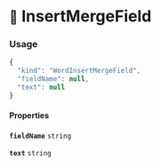 # <small>:nut_and_bolt:</small> InsertMergeField



### Usage

```js
{
  "kind": "WordInsertMergeField",
  "fieldName": null,
  "text": null
}
```
#### Properties

**`fieldName`**  `string`



**`text`**  `string`



